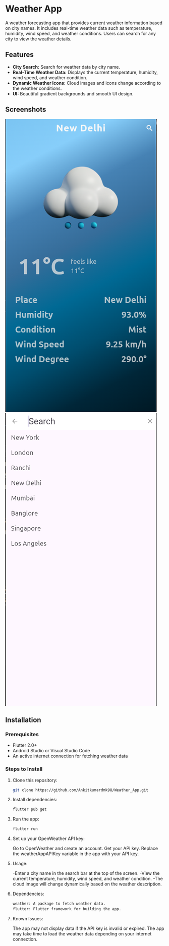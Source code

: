 # Weather App

A weather forecasting app that provides current weather information based on city names. It includes real-time weather data such as temperature, humidity, wind speed, and weather conditions. Users can search for any city to view the weather details.

## Features

- **City Search:** Search for weather data by city name.
- **Real-Time Weather Data:** Displays the current temperature, humidity, wind speed, and weather condition.
- **Dynamic Weather Icons:** Cloud images and icons change according to the weather conditions.
- **UI:** Beautiful gradient backgrounds and smooth UI design.

## Screenshots

![Screenshot 1](assets/screenshots/main_ui_ss.png)  
![Screenshot 2](assets/screenshots/search_ui_ss.png)

## Installation

### Prerequisites

- Flutter 2.0+
- Android Studio or Visual Studio Code
- An active internet connection for fetching weather data

### Steps to Install

1. Clone this repository:
   ```bash
   git clone https://github.com/Ankitkumardmk98/Weather_App.git
   ```

2. Install dependencies:
    ```bash
    flutter pub get
    ```

3. Run the app:
    ```bash
    flutter run
    ```

4. Set up your OpenWeather API key:

    Go to OpenWeather and create an account.
    Get your API key.
    Replace the weatherAppAPIKey variable in the app with your API key.

5. Usage:

    -Enter a city name in the search bar at the top of the screen.
    -View the current temperature, humidity, wind speed, and weather condition.
    -The cloud image will change dynamically based on the weather description.
6. Dependencies:
    ```bash
    weather: A package to fetch weather data.
    flutter: Flutter framework for building the app.
    ```
7. Known Issues:

    The app may not display data if the API key is invalid or expired.
    The app may take time to load the weather data depending on your internet connection.